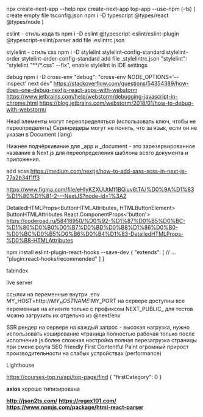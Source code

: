 npx create-next-app --help
npx create-next-app top-app --use-npm (-ts)
(
create empty file tsconfig.json
npm i -D typescript @types/react @types/node
)

eslint - стиль кода ts
npm i -D eslint @typescript-eslint/eslint-plugin @typescript-eslint/parser
add file .eslintrc.json

stylelint - стиль css
npm i -D stylelint stylelint-config-standard stylelint-order stylelint-order-config-standard
add file .stylelintrc.json
"stylelint": "stylelint \"**/*.css\" --fix",
enable stylelint in IDE settings

debug
npm i -D cross-env
"debug": "cross-env NODE_OPTIONS='--inspect' next dev"
https://stackoverflow.com/questions/54354389/how-does-one-debug-nextjs-react-apps-with-webstorm
https://www.jetbrains.com/help/webstorm/debugging-javascript-in-chrome.html
https://blog.jetbrains.com/webstorm/2018/01/how-to-debug-with-webstorm/


Head элементы могут переопределяться (использовать ключ, чтобы не переопределять)
Скринридеры могут не понять, что за язык, если он не указан в Document (lang)

Нижнее подчёркивание для _app и _document - это зарезервированное название в Next.js для переопределения шаблона всего документа и приложения.

add scss https://medium.com/nextjs/how-to-add-sass-scss-in-next-js-77a2b34f1ff3

https://www.figma.com/file/eHIyKZXUUtMf1BQiuv6tTA/%D0%9A%D1%83%D1%80%D1%81-2---NextJS?node-id=1%3A2



DetailedHTMLProps<ButtonHTMLAttributes<HTMLButtonElement>, HTMLButtonElement>
ButtonHTMLAttributes <HTMLButtonElement>
React.ComponentProps<'button'>
https://coderoad.ru/58418950/%D0%92-%D1%87%D0%B5%D0%BC-%D1%80%D0%B0%D0%B7%D0%BD%D0%B8%D1%86%D0%B0-%D0%BC%D0%B5%D0%B6%D0%B4%D1%83-DetailedHTMLProps-%D0%B8-HTMLAttributes

npm install eslint-plugin-react-hooks --save-dev
{
    "extends": [
        // ...
        "plugin:react-hooks/recommended"
    ]
}

tabindex

live server

ссылки на переменные внутри .env MY_HOST=http://$MY_HOSTNAME:$MY_PORT
на сервере доступны все переменные
на клиенте только с префиксом NEXT_PUBLIC_
для тестов можно загрузить их отдельно из @next/env

SSR
рендер на сервере на каждый запрос - высокая нагрузка, нужно использовать кэширование
чтраница полностью рабочая только после исполнения js
более сложная настройка
полная перезагрузка страницы при смене роута
SEO friendly
First Contentful Paint
огромный прирост производительности на слабых устройствах (performance)

Lighthouse

https://courses-top.ru/api/top-page/find
{
"firstCategory": 0
}

**axios** хорошо типизирована

**http://json2ts.com/**
**https://regex101.com/**
**https://www.npmjs.com/package/html-react-parser**